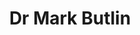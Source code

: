 ---
title: "Dr Mark Butlin"
collection: publications
permalink: https://researchers.mq.edu.au/en/persons/mark-butlin/publications/
excerpt: ''
date: 
venue: ''
paperurl: 'https://researchers.mq.edu.au/en/persons/mark-butlin/publications/'
citation: ''
---